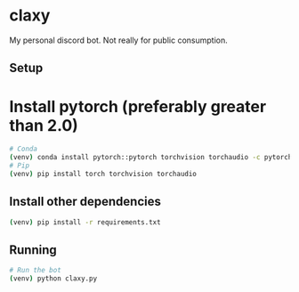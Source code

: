 # claxy

My personal discord bot. Not really for public consumption. 

## Setup

# Install pytorch (preferably greater than 2.0)

```sh
# Conda
(venv) conda install pytorch::pytorch torchvision torchaudio -c pytorch
# Pip
(venv) pip install torch torchvision torchaudio
```

## Install other dependencies

```sh
(venv) pip install -r requirements.txt
```

## Running

```sh
# Run the bot
(venv) python claxy.py
```